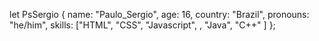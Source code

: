 
<span class="pl-k">let</span> <span class="pl-s1">PsSergio</span><span class="pl-kos"></span> <span class="pl-kos">{</span>
<span class="pl-c1">name</span>: <span class="pl-s">"Paulo_Sergio"</span><span class="pl-kos">,</span>
<span class="pl-c1">age</span>: <span class="pl-c1">16</span><span class="pl-kos">,</span>
<span class="pl-c1">country</span>: <span class="pl-s">"Brazil"</span><span class="pl-kos">,</span>
<span class="pl-c1">pronouns</span>: <span class="pl-s">"he/him"</span><span class="pl-kos">,</span>
<span class="pl-c1">skills</span>: <span class="pl-kos">[</span><span class="pl-s">"HTML"</span><span class="pl-kos">,</span> <span class="pl-s">"CSS"</span><span class="pl-kos">,</span> <span class="pl-s">"Javascript"</span><span class="pl-kos">,</span> <span class="pl-kos">,</span>  <span class="pl-s">"Java"</span><span class="pl-kos">,</span> <span class="pl-s">"C++"</span> <span class="pl-kos">]</span>
<span class="pl-kos">}</span><span class="pl-kos">;</span></pre>
